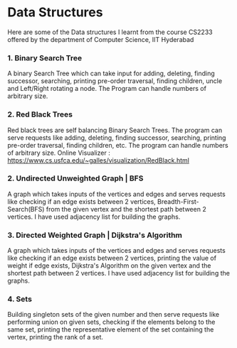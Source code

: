 # Data Structures

Here are some of the Data structures I learnt from the course CS2233 offered by the department of Computer Science, IIT Hyderabad


### 1. Binary Search Tree
A binary Search Tree which can take input for adding, deleting, finding successor, searching, printing pre-order traversal, finding children, uncle and Left/Right rotating a node.
The Program can handle numbers of arbitrary size.

### 2. Red Black Trees
Red black trees are self balancing Binary Search Trees. The program can serve requests like adding, deleting, finding successor, searching, printing pre-order traversal, finding children, etc.
The program can handle numbers of arbitrary size.
Online Visualizer : https://www.cs.usfca.edu/~galles/visualization/RedBlack.html

### 2. Undirected Unweighted Graph | BFS
A graph which takes inputs of the vertices and edges and serves requests like checking if an edge exists between 2 vertices, Breadth-First-Search(BFS) from the given vertex and the shortest path between 2 vertices.
I have used adjacency list for building the graphs.

### 3. Directed Weighted Graph | Dijkstra's Algorithm
A graph which takes inputs of the vertices and edges and serves requests like checking if an edge exists between 2 vertices, printing the value of weight if edge exists, Dijkstra's Algorithm on the given vertex and the shortest path between 2 vertices.
I have used adjacency list for building the graphs.

### 4. Sets 
Building singleton sets of the given number and then serve requests like performing union on given sets, checking if the elements belong to the same set, printing the representative element of the set containing the vertex, printing the rank of a set.
